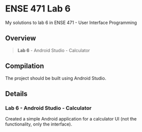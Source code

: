 # ENSE 471 Lab 6
My solutions to lab 6 in ENSE 471 - User Interface Programming

## Overview
> **Lab 6** - Android Studio - Calculator

## Compilation
The project should be built using Android Studio.

## Details
### Lab 6  - Android Studio - Calculator

Created a simple Android application for a calculator UI (not the functionality, only the interface).
